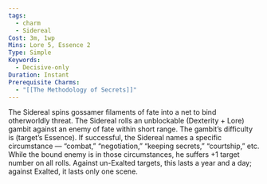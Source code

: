 ```yaml
---
tags:
  - charm
  - Sidereal
Cost: 3m, 1wp
Mins: Lore 5, Essence 2
Type: Simple
Keywords:
  - Decisive-only
Duration: Instant
Prerequisite Charms:
  - "[[The Methodology of Secrets]]"
---
```

The Sidereal spins gossamer filaments of fate into a net to bind otherworldly threat. The Sidereal rolls an unblockable (Dexterity + Lore) gambit against an enemy of fate within short range. The gambit’s difficulty is (target’s Essence). If successful, the Sidereal names a specific circumstance — “combat,” “negotiation,” “keeping secrets,” “courtship,” etc. While the bound enemy is in those circumstances, he suffers +1 target number on all rolls. Against un-Exalted targets, this lasts a year and a day; against Exalted, it lasts only one scene.